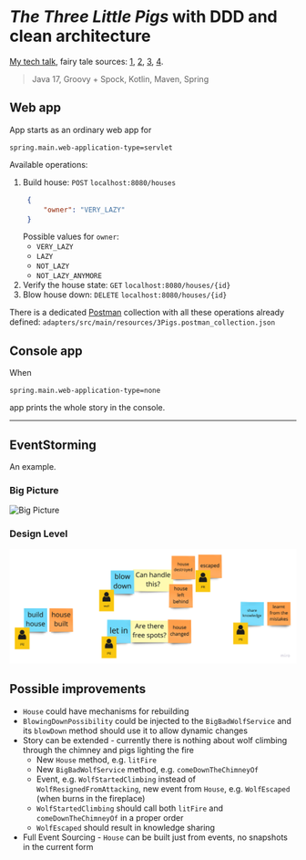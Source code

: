 
# _The Three Little Pigs_ with DDD and clean architecture

[My tech talk](https://github.com/mat3e/talks/tree/master/docs/3pigs), fairy tale sources: [1](https://www.gillbooks.ie/AcuCustom/Sitename/DAM/101/WWSI_OM_0902.pdf), [2](http://www.hellokids.com/c_14958/reading-learning/stories-for-children/animal-stories-for-kids/the-three-little-pigs), [3](https://sacred-texts.com/neu/eng/eft/eft15.htm), [4](https://americanliterature.com/childrens-stories/the-three-little-pigs).

> Java 17, Groovy + Spock, Kotlin, Maven, Spring

## Web app
App starts as an ordinary web app for
```properties
spring.main.web-application-type=servlet
```

Available operations:
1. Build house: `POST` `localhost:8080/houses`
   ```json
    {
        "owner": "VERY_LAZY"
    }
    ```
   Possible values for `owner`: 
   * `VERY_LAZY`
   * `LAZY`
   * `NOT_LAZY`
   * `NOT_LAZY_ANYMORE`
1. Verify the house state: `GET` `localhost:8080/houses/{id}`
1. Blow house down: `DELETE` `localhost:8080/houses/{id}`

There is a dedicated [Postman](https://www.postman.com/) collection with all these operations already defined: `adapters/src/main/resources/3Pigs.postman_collection.json`

## Console app
When
```properties
spring.main.web-application-type=none
```
app prints the whole story in the console.

---

## EventStorming
An example.

### Big Picture
![Big Picture](./es.jpg)

### Design Level
![Design Level](./es2.jpg)

## Possible improvements
* `House` could have mechanisms for rebuilding
* `BlowingDownPossibility` could be injected to the `BigBadWolfService` and its `blowDown` method should use it to allow dynamic changes
* Story can be extended - currently there is nothing about wolf climbing through the chimney and pigs lighting the fire
   * New `House` method, e.g. `litFire`
   * New `BigBadWolfService` method, e.g. `comeDownTheChimneyOf`
   * Event, e.g. `WolfStartedClimbing` instead of `WolfResignedFromAttacking`, new event from `House`, e.g. `WolfEscaped` (when burns in the fireplace)
   * `WolfStartedClimbing` should call both `litFire` and `comeDownTheChimneyOf` in a proper order
   * `WolfEscaped` should result in knowledge sharing
* Full Event Sourcing - `House` can be built just from events, no snapshots in the current form
